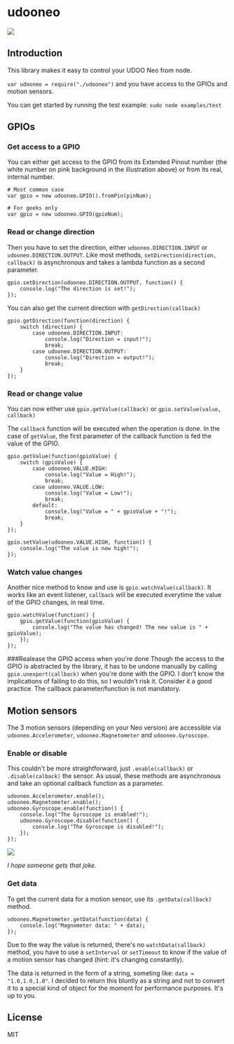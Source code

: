 # udooneo

![](http://i.imgur.com/ef7aNZi.png)

## Introduction
This library makes it easy to control your UDOO Neo from node.

``var udooneo = require("./udooneo")`` and you have access to the GPIOs and motion sensors.

You can get started by running the test example: ``sudo node examples/test``

## GPIOs

### Get access to a GPIO
You can either get access to the GPIO from its Extended Pinout number (the white number on pink background in the illustration above) or from its real, internal number.

    # Most common case
    var gpio = new udooneo.GPIO().fromPin(pinNum);
    
    # For geeks only
    var gpio = new udooneo.GPIO(gpioNum);
    
### Read or change direction
Then you have to set the direction, either ``udooneo.DIRECTION.INPUT`` or ``udooneo.DIRECTION.OUTPUT``. Like most methods, ``setDirection(direction, callback)`` is asynchronous and takes a lambda function as a second parameter.

    gpio.setDirection(udooneo.DIRECTION.OUTPUT, function() {
    	console.log("The direction is set!");
    });
    
You can also get the current direction with ``getDirection(callback)``

    gpio.getDirection(function(direction) {
    	switch (direction) {
    		case udooneo.DIRECTION.INPUT:
    			console.log("Direction = input!");
    			break;
    		case udooneo.DIRECTION.OUTPUT:
    			console.log("Direction = output!");
    			break;
    	}
    });
    
### Read or change value
You can now either use ``gpio.getValue(callback)`` or ``gpio.setValue(value, callback)``

The ``callback`` function will be executed when the operation is done. In the case of ``getValue``, the first parameter of the callback function is fed the value of the GPIO.

    gpio.getValue(function(gpioValue) {
    	switch (gpioValue) {
    		case udooneo.VALUE.HIGH:
    			console.log("Value = High!");
    			break;
    		case udooneo.VALUE.LOW:
    			console.log("Value = Low!");
    			break;
    		default:
    			console.log("Value = " + gpioValue + "!");
    			break;
    	}
    });
    
    gpio.setValue(udooneo.VALUE.HIGH, function() {
    	console.log("The value is now high!");
    });
    
### Watch value changes
Another nice method to know and use is ``gpio.watchValue(callback)``. It works like an event listener, ``callback`` will be executed everytime the value of the GPIO changes, in real time.

    gpio.watchValue(function() {
    	gpio.getValue(function(gpioValue) {
    		console.log("The value has changed! The new value is " + gpioValue);
    	});
    });

###Realease the GPIO access when you're done
Though the access to the GPIO is abstracted by the library, it has to be undone manually by calling ``gpio.unexport(callback)`` when you're done with the GPIO. I don't know the implications of failing to do this, so I wouldn't risk it. Consider it a good practice. The callback parameter/function is not mandatory.

## Motion sensors

The 3 motion sensors (depending on your Neo version) are accessible via ``udooneo.Accelerometer``, ``udooneo.Magnetometer`` and ``udooneo.Gyroscope``.

### Enable or disable

This couldn't be more straightforward, just ``.enable(callback)`` or ``.disable(calback)`` the sensor. As usual, these methods are asynchronous and take an optional callback function as a parameter.

    udooneo.Accelerometer.enable();
    udooneo.Magnetometer.enable();
    udooneo.Gyroscope.enable(function() {
    	console.log("The Gyroscope is enabled!");
    	udooneo.Gyroscope.disable(function() {
    		console.log("The Gyroscope is disabled!");
    	});
    });
    
![](https://38.media.tumblr.com/tumblr_lkx3onuocM1qzvwy3.gif)

*I hope someone gets that joke.* 

### Get data

To get the current data for a motion sensor, use its ``.getData(callback)`` method.

    udooneo.Magnetometer.getData(function(data) {
    	console.log("Magnometer data: " + data);
    });
    
Due to the way the value is returned, there's no ``watchData(callback)`` method, you have to use a ``setInterval`` or ``setTimeout`` to know if the value of a motion sensor has changed (hint: it's changing constantly).

The data is returned in the form of a string, someting like: ``data = "1.0,1.0,1.0"``.
I decided to return this bluntly as a string and not to convert it to a special kind of object for the moment for performance purposes. It's up to you.


## License
MIT
